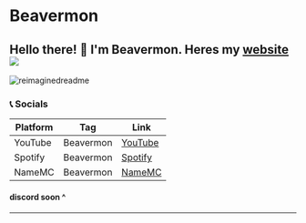 # Beavermon
Hello there! 👋 I'm Beavermon. Heres my [website](https://www.youtube.com/watch?v=xvFZjo5PgG0)
<br>
![](https://komarev.com/ghpvc/?username=Beqavermon&color=blue)
---
<img src="https://myreadme.vercel.app/api/embed/Beavermon?panels=userstatistics,toprepositories,toplanguages,commitgraph" alt="reimaginedreadme" />
<br>

### 📞 Socials
| Platform | Tag | Link |
|-------|-------------|------|
| YouTube | Beavermon | [YouTube](https://www.youtube.com/@beavermon/videos) | 
| Spotify | Beavermon | [Spotify](https://open.spotify.com/user/6kv8sgjqq9qlis6j1gdtfc7hf)
| NameMC | Beavermon | [NameMC](https://namemc.com/profile/BeaverMon.1)

#### discord soon ^

****
<!-- 
